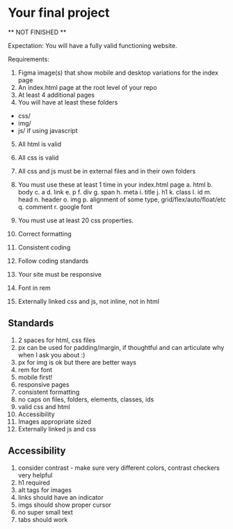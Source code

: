 # Your final project
** NOT FINISHED **

Expectation: You will have a fully valid functioning website.

Requirements:
1) Figma image(s) that show mobile and desktop variations for the index page
2) An index.html page at the root level of your repo
3) At least 4 additional pages
4) You will have at least these folders
  - css/
  - img/
  - js/ if using javascript
5) All html is valid
6) All css is valid 
7) All css and js must be in external files and in their own folders
8) You must use these at least 1 time in your index.html page
  a. html
  b. body
  c. a
  d. link
  e. p
  f. div
  g. span
  h. meta
  i. title
  j. h1
  k. class
  l. id
  m. head
  n. header
  o. img
  p. alignment of some type, grid/flex/auto/float/etc
  q. comment
  r. google font


9) You must use at least 20 css properties.
10) Correct formatting
11) Consistent coding
12) Follow coding standards
13) Your site must be responsive
14) Font in rem
15) Externally linked css and js, not inline, not in html


## Standards
1) 2 spaces for html, css files
2) px can be used for padding/margin, if thoughtful and can articulate why when I ask you about :)
3) px for img is ok but there are better ways
4) rem for font
5) mobile first!
6) responsive pages
7) consistent formatting
8) no caps on files, folders, elements, classes, ids
9) valid css and html
10) Accessibility
11) Images appropriate sized
12) Externally linked js and css


## Accessibility
1) consider contrast - make sure very different colors, contrast checkers very helpful
2) h1 required
3) alt tags for images
4) links should have an indicator
5) imgs should show proper cursor
6) no super small text
7) tabs should work

